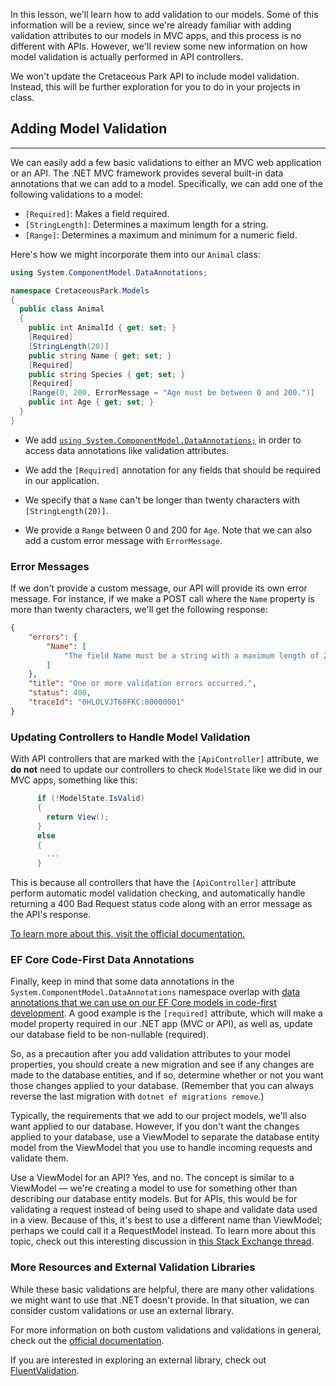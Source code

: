 In this lesson, we'll learn how to add validation to our models. Some of this information will be a review, since we're already familiar with adding validation attributes to our models in MVC apps, and this process is no different with APIs. However, we'll review some new information on how model validation is actually performed in API controllers.

We won't update the Cretaceous Park API to include model validation. Instead, this will be further exploration for you to do in your projects in class.

## Adding Model Validation
---

We can easily add a few basic validations to either an MVC web application or an API. The .NET MVC framework provides several built-in data annotations that we can add to a model. Specifically, we can add one of the following validations to a model:

* `[Required]`: Makes a field required.
* `[StringLength]`: Determines a maximum length for a string.
* `[Range]`: Determines a maximum and minimum for a numeric field.

Here's how we might incorporate them into our `Animal` class:

```csharp
using System.ComponentModel.DataAnnotations;

namespace CretaceousPark.Models
{
  public class Animal
  {
    public int AnimalId { get; set; }
    [Required]
    [StringLength(20)]
    public string Name { get; set; }
    [Required]
    public string Species { get; set; }
    [Required]
    [Range(0, 200, ErrorMessage = "Age must be between 0 and 200.")]
    public int Age { get; set; }
  }
}
```

* We add [`using System.ComponentModel.DataAnnotations;`](https://learn.microsoft.com/en-us/dotnet/api/system.componentmodel.dataannotations?view=net-6.0) in order to access data annotations like validation attributes.

* We add the `[Required]` annotation for any fields that should be required in our application.

* We specify that a `Name` can't be longer than twenty characters with `[StringLength(20)]`.

* We provide a `Range` between 0 and 200 for `Age`. Note that we can also add a custom error message with `ErrorMessage`. 

### Error Messages

If we don't provide a custom message, our API will provide its own error message. For instance, if we make a POST call where the `Name` property is more than twenty characters, we'll get the following response:

```json
{
    "errors": {
        "Name": [
            "The field Name must be a string with a maximum length of 20."
        ]
    },
    "title": "One or more validation errors occurred.",
    "status": 400,
    "traceId": "0HLOLVJT60FKC:00000001"
}
```

### Updating Controllers to Handle Model Validation

With API controllers that are marked with the `[ApiController]` attribute, we **do not** need to update our controllers to check `ModelState` like we did in our MVC apps, something like this:

```csharp
      if (!ModelState.IsValid)
      {
        return View();
      }
      else
      {
        ...
      }
```

This is because all controllers that have the `[ApiController]` attribute perform automatic model validation checking, and automatically handle returning a 400 Bad Request status code along with an error message as the API's response.

[To learn more about this, visit the official documentation.](https://learn.microsoft.com/en-us/aspnet/core/web-api/?view=aspnetcore-6.0#automatic-http-400-responses)

### EF Core Code-First Data Annotations

Finally, keep in mind that some data annotations in the `System.ComponentModel.DataAnnotations` namespace overlap with [data annotations that we can use on our EF Core models in code-first development](https://learn.microsoft.com/en-us/ef/ef6/modeling/code-first/data-annotations). A good example is the `[required]` attribute, which will make a model property required in our .NET app (MVC or API), as well as, update our database field to be non-nullable (required).

So, as a precaution after you add validation attributes to your model properties, you should create a new migration and see if any changes are made to the database entities, and if so, determine whether or not you want those changes applied to your database. (Remember that you can always reverse the last migration with `dotnet ef migrations remove`.) 

Typically, the requirements that we add to our project models, we'll also want applied to our database. However, if you don't want the changes applied to your database, use a ViewModel to separate the database entity model from the ViewModel that you use to handle incoming requests and validate them. 

Use a ViewModel for an API? Yes, and no. The concept is similar to a ViewModel — we're creating a model to use for something other than describing our database entity models. But for APIs, this would be for validating a request instead of being used to shape and validate data used in a view. Because of this, it's best to use a different name than ViewModel; perhaps we could call it a RequestModel instead. To learn more about this topic, check out this interesting discussion in [this Stack Exchange thread](https://softwareengineering.stackexchange.com/questions/399508/is-creating-viewmodels-in-web-api-a-bad-practice).

### More Resources and External Validation Libraries

While these basic validations are helpful, there are many other validations we might want to use that .NET doesn't provide. In that situation, we can consider custom validations or use an external library.

For more information on both custom validations and validations in general, check out the [official documentation](https://docs.microsoft.com/en-us/aspnet/core/mvc/models/validation?view=aspnetcore-6.0).

If you are interested in exploring an external library, check out [FluentValidation](https://fluentvalidation.net/aspnet).